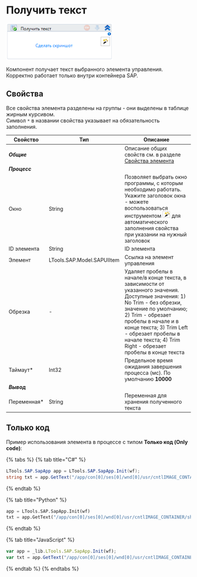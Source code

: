 # Получить текст

![](<../../../.gitbook/assets/image (304).png>)

Компонент получает текст выбранного элемента управления. Корректно работает только внутри контейнера SAP.

## Свойства

Все свойства элемента разделены на группы - они выделены в таблице жирным курсивом.\
Символ `*` в названии свойства указывает на обязательность заполнения.


| Свойство     | Тип                        | Описание                                           |
| ------------ | -------------------------- | -------------------------------------------------- |
| ***Общие***          | | Описание общих свойств см. в разделе [Свойства элемента](https://docs.primo-rpa.ru/primo-rpa/primo-studio/process/elements#svoistva-elementa) | 
| ***Процесс*** | |  |
| Окно         | String                     | Позволяет выбрать окно программы, с которым необходимо работать. Укажите заголовок окна - можете воспользоваться инструментом ![](<../../../.gitbook/assets/image (794).png>) для автоматического заполнения свойства при указании на нужный заголовок |
| ID элемента  | String                     | ID элемента                                        |
| Элемент      | LTools.SAP.Model.SAPUIItem | Ссылка на элемент управления                       |
| Обрезка      | -                          | Удаляет пробелы в начале/в конце текста, в зависимости от указанного значения. Доступные значения: 1) No Trim - без обрезки, значение по умолчанию; 2) Trim - обрезает пробелы в начале и в конце текста; 3) Trim Left - обрезает пробелы в начале текста; 4) Trim Right - обрезает пробелы в конце текста |
| Таймаут\*    | Int32                      | Предельное время ожидания завершения процесса (мс). По умолчанию **10000** |
| ***Вывод***  | |  |
| Переменная\* | String                     | Переменная для хранения полученного текста         |


## Только код
Пример использования элемента в процессе с типом **Только код (Only code)**:

{% tabs %}
{% tab title="C#" %}
```csharp
LTools.SAP.SapApp app = LTools.SAP.SapApp.Init(wf);
string txt = app.GetText("/app/con[0]/ses[0]/wnd[0]/usr/cntlIMAGE_CONTAINER/shellcont/shell/shellcont[0]/shell");
```
{% endtab %}

{% tab title="Python" %}
```python
app = LTools.SAP.SapApp.Init(wf)
txt = app.GetText("/app/con[0]/ses[0]/wnd[0]/usr/cntlIMAGE_CONTAINER/shellcont/shell/shellcont[0]/shell")
```
{% endtab %}

{% tab title="JavaScript" %}
```javascript
var app = _lib.LTools.SAP.SapApp.Init(wf);
var txt = app.GetText("/app/con[0]/ses[0]/wnd[0]/usr/cntlIMAGE_CONTAINER/shellcont/shell/shellcont[0]/shell");
```
{% endtab %}
{% endtabs %}
